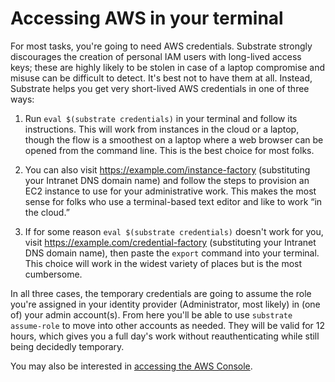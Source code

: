 # Accessing AWS in your terminal

For most tasks, you're going to need AWS credentials. Substrate strongly discourages the creation of personal IAM users with long-lived access keys; these are highly likely to be stolen in case of a laptop compromise and misuse can be difficult to detect. It's best not to have them at all. Instead, Substrate helps you get very short-lived AWS credentials in one of three ways:

1. Run `eval $(substrate credentials)` in your terminal and follow its instructions. This will work from instances in the cloud or a laptop, though the flow is a smoothest on a laptop where a web browser can be opened from the command line. This is the best choice for most folks.

2. You can also visit <https://example.com/instance-factory> (substituting your Intranet DNS domain name) and follow the steps to provision an EC2 instance to use for your administrative work. This makes the most sense for folks who use a terminal-based text editor and like to work &ldquo;in the cloud.&rdquo;

3. If for some reason `eval $(substrate credentials)` doesn't work for you, visit <https://example.com/credential-factory> (substituting your Intranet DNS domain name), then paste the `export` command into your terminal. This choice will work in the widest variety of places but is the most cumbersome.

In all three cases, the temporary credentials are going to assume the role you're assigned in your identity provider (Administrator, most likely) in (one of) your admin account(s). From here you'll be able to use `substrate assume-role` to move into other accounts as needed. They will be valid for 12 hours, which gives you a full day's work without reauthenticating while still being decidedly temporary.

You may also be interested in [accessing the AWS Console](../accessing-the-aws-console/).
